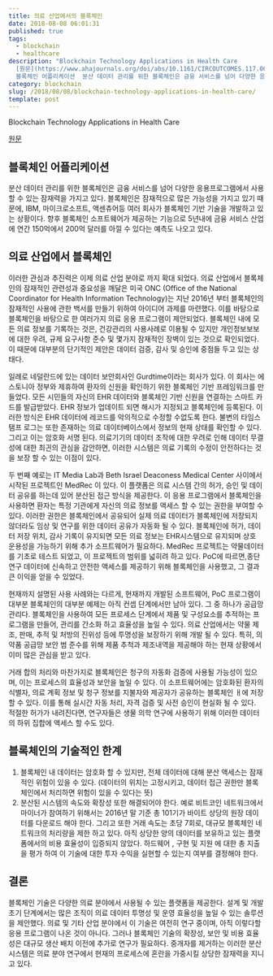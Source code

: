 ```yaml
---
title: 의료 산업에서의 블록체인
date: 2018-08-08 06:01:31
published: true
tags:
  - blockchain
  - healthcare
description: "Blockchain Technology Applications in Health Care
  [원문](https://www.ahajournals.org/doi/abs/10.1161/CIRCOUTCOMES.117.003800)   ##
  블록체인 어플리케이션  분산 데이터 관리를 위한 블록체인은 금융 서비스를 넘어 다양한 응용프로그램에서 사용할 수 있는 잠재력을..."
category: blockchain
slug: /2018/08/08/blockchain-technology-applications-in-health-care/
template: post
---
```

Blockchain Technology Applications in Health Care

[원문](https://www.ahajournals.org/doi/abs/10.1161/CIRCOUTCOMES.117.003800)


## 블록체인 어플리케이션

분산 데이터 관리를 위한 블록체인은 금융 서비스를 넘어 다양한 응용프로그램에서 사용할 수 있는 잠재력을 가지고 있다. 블록체인은 잠재적으로 많은 가능성을 가지고 있기 때문에, IBM, 마이크로소프트, 액센츄어등 여러 회사가 블록체인 기반 기술을 개발하고 있는 상황이다. 향후 블록체인 소프트웨어가 제공하는 기능으로 5년내에 금융 서비스 산업에 연간 150억에서 200억 달러를 아낄 수 있다는 예측도 나오고 있다.

## 의료 산업에서 블록체인

이러한 관심과 추진력은 이제 의료 산업 분야로 까지 확대 되었다. 의료 산업에서 블록체인의 잠재적인 관련성과 중요성을 깨달은 미국 ONC (Office of the National Coordinator for Health Information Technology)는 지난 2016년 부터 블록체인의 잠재적인 사용에 관한 백서를 만들기 위하여 아이디어 과제를 마련했다. 이를 바탕으로 블록체인을 바탕으로 한 여러가지 의료 응용 프로그램이 제안되었다. 블록체인 내에 모든 의료 정보를 기록하는 것은, 건강관리의 사용사례로 이용될 수 있지만 개인정보보보에 대한 우려, 규제 요구사항 준수 및 몇가지 잠재적인 장벽이 있는 것으로 확인되었다. 이 때문에 대부분의 단기적인 제안은 데이터 검증, 감사 및 승인에 중점들 두고 있는 상태다.

일례로 네덜란드에 있는 데이터 보안회사인 Gurdtime이라는 회사가 있다. 이 회사는 에스토니아 정부와 제휴하여 환자의 신원을 확인하기 위한 블록체인 기반 프레임워크를 만들었다. 모든 시민들의 자신의 EHR 데이터와 블록체인 기반 신원을 연결하는 스마트 카드를 발급받았다. EHR 정보가 업데이트 되면 해시가 지정되고 블록체인에 등록된다. 이러한 방식은 EHR 데이터에 레코드를 악의적으로 수정할 수없도록 한다. 불변의 타임스탬프 로그는 또한 존재하는 의료 데이터베이스에서 정보의 현재 상태를 확인할 수 있다. 그리고 이는 암호화 서명 된다. 의료기기의 데이터 조작에 대한 우려로 인해 데이터 무결성에 대한 최긘의 관심을 감안하면, 이러한 시스템은 의료 기록의 수정이 안전하다는 것을 보장 할 수 있는 이점이 있다.

두 번째 예로는 IT Media Lab과 Beth Israel Deaconess Medical Center 사이에서 시작된 프로젝트인 MedRec 이 있다. 이 플랫폼은 의료 시스템 간의 허가, 승인 및 데이터 공유를 하는데 있어 분산된 접근 방식을 제공한다. 이 응용 프로그램에서 블록체인을 사용하면 환자는 특정 기관에게 자신의 의료 정보를 액세스 할 수 있는 권한을 부여할 수 있다. 이러한 권한은 블록체인에서 공유되어 실제 의료 데이터가 블록체인에 저장되지 않더라도 임상 및 연구를 위한 데이터 공유가 자동화 될 수 있다. 블록체인에 허가, 데이터 저장 위치, 감사 기록이 유지되면 모든 의료 정보는 EHR시스템으로 유지되며 상호 운용성을 가능하기 위해 추가 소프트웨어가 필요하다. MedRec 프로젝트는 약물데이터를 기초로 테스트 되었고, 이 프로젝트의 범위를 넓히려 하고 있다. PoC에 따르면,종단 연구 데이터에 신속하고 안전한 액세스를 제공하기 위해 블록체인을 사용했고, 그 결과 큰 이익을 얻을 수 있었다. 

현재까지 설명된 사용 사례와는 다르게, 현재까지 개발된 소프트웨어, PoC 프로그램이 대부분 블록체인의 대부분 예제는 아직 컨셉 단계에서만 남아 있다. 그 중 하나가 공급망 관리다. 블록체인을 사용하여 모든 프로세스 단계에서 제품 및 구성요소를 추적하는 프로그램을 만들어, 관리를 간소화 하고 효율성을 높일 수 있다. 의료 산업에서는 약물 제조, 판매, 추적 및 처방의 진위성 등에 투명성을 보장하기 위해 개발 될 수 있다. 특히, 의약품 공급망 보안 범 준수를 위해 제품 추척과 제조내역을 제공해야 하는 현재 상황에서 이미 많은 관심을 받고 있다.

거래 합의 처리와 마찬가지로 블록체인은 청구의 자동화 검증에 사용될 가능성이 있으며, 이는 프로세스의 효율성과 보안을 높일 수 있다. 이 소프트웨어에는 암호화된 환자의 식별자, 의료 계획 정보 및 청구 정보를 지불자와 제공자가 공유하는 블록체인 ㅐ에 저장할 수 있다. 이를 통해 실시간 자동 처리, 자격 검증 및 사전 승인이 현실화 될 수 있다. 적절한 허가가 내려진다면, 연구자들은 생물 의학 연구에 사용하기 위해 이러한 데이터의 하위 집합에 액세스 할 수도 있다. 

## 블록체인의 기술적인 한계

1. 블록체인 내 데이터는 암호화 할 수 있지만, 전체 데이터에 대해 분산 액세스는 잠재적인 위험이 있을 수 있다. (데이터의 위치는 고정시키고, 데이터 접근 권한만 블록체인에서 처리하면 위험이 있을 수 있다는 뜻)
2. 분산된 시스템의 속도와 확장성 또한 해결되어야 한다. 예로 비트코인 네트워크에서 마이너가 참여하기 위해서는 2016년 말 기준 총 101기가 바이트 상당의 원장 데이터를 다운로드 해야 한다. 그리고 또한 거래 속도는 초당 7회로, 대규모 블록체인 네트워크의 처리량을 제한 하고 있다. 아직 상당한 양의 데이터를 보유하고 있는 플랫폼에서의 비용 효율성이 입증되지 않았다. 하드웨어 , 구현 및 지원 에 대한 총 지출을 평가 하여 이 기술에 대한 투자 수익을 실현할 수 있는지 여부를 결정해야 한다.

## 결론

블록체인 기술은 다양한 의료 분야에서 사용될 수 있는 플랫폼을 제공한다. 설계 및 개발 초기 단계에서는 많은 조직이 의료 데이터 투명성 및 운영 효율성을 높일 수 있는 솔루션을 제안했다. 의료 및 기타 산업 분야에서 이 기술은 여전히 연구 중이며, 아직 이렇다할 응용 프로그램이 나온 것이 아니다. 그러나 블록체인 기술의 확장성, 보안 및 비용 효율성은 대규모 생산 배치 이전에 추가로 연구가 필요하다. 중개자를 제거하는 이러한 분산 시스템은 의료 분야 연구에서 현재의 프로세스에 혼란을 가중시킬 상당한 잠재력을 지니고 있다.